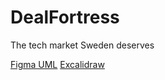 # DealFortress
The tech market Sweden deserves

[Figma UML](https://www.figma.com/file/Eu7BmAYWqt9xMA8GsOTn1j/DealFortress?type=whiteboard&node-id=0-1&t=VWK0Mk5uz0sT2Utw-0)
[Excalidraw](https://excalidraw.com/#room=2ab6f5d1e7b980f0d720,gnL2G7lG_2TnaVrYLOBTKg)
